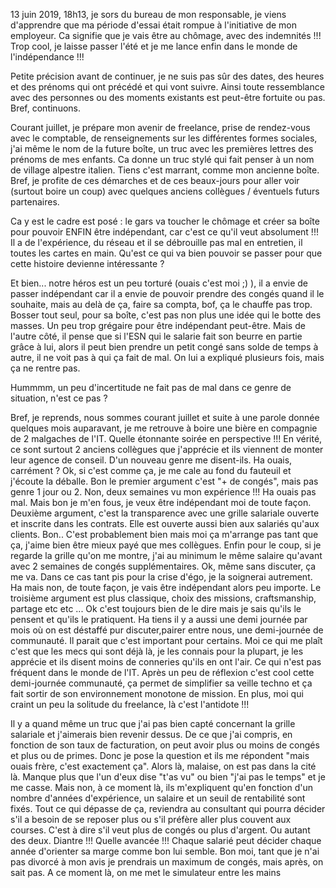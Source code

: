13 juin 2019, 18h13, je sors du bureau de mon responsable, je viens d'apprendre que ma période d'essai était rompue à l'initiative de mon employeur. Ca signifie que je vais être au chômage, avec des indemnités !!! Trop cool, je laisse passer l'été et je me lance enfin dans le monde de l'indépendance !!!

Petite précision avant de continuer, je ne suis pas sûr des dates, des heures et des prénoms qui ont précédé et qui vont suivre. Ainsi toute ressemblance avec des personnes ou des moments existants est peut-être fortuite ou pas. Bref, continuons.

Courant juillet, je prépare mon avenir de freelance, prise de rendez-vous avec le comptable, de renseignements sur les différentes formes sociales, j'ai même le nom de la future boîte, un truc avec les premières lettres des prénoms de mes enfants. Ca donne un truc stylé qui fait penser à un nom de village alpestre italien. Tiens c'est marrant, comme mon ancienne boîte. Bref, je profite de ces démarches et de ces beaux-jours pour aller voir (surtout boire un coup) avec quelques anciens collègues / éventuels futurs partenaires.

Ca y est le cadre est posé : le gars va toucher le chômage et créer sa boîte pour pouvoir ENFIN être indépendant, car c'est ce qu'il veut absolument !!! Il a de l'expérience, du réseau et il se débrouille pas mal en entretien, il toutes les cartes en main. Qu'est ce qui va bien pouvoir se passer pour que cette histoire devienne intéressante ?

Et bien... notre héros est un peu torturé (ouais c'est moi ;) ), il a envie de passer indépendant car il a envie de pouvoir prendre des congés quand il le souhaite, mais au delà de ça, faire sa compta, bof, ça le chauffe pas trop. Bosser tout seul, pour sa boîte, c'est pas non plus une idée qui le botte des masses. Un peu trop grégaire pour être indépendant peut-être. Mais de l'autre côté, il pense que si l'ESN qui le salarie fait son beurre en partie grâce à lui, alors il peut bien prendre un petit congé sans solde de temps à autre, il ne voit pas à qui ça fait de mal. On lui a expliqué plusieurs fois, mais ça ne rentre pas.

Hummmm, un peu d'incertitude ne fait pas de mal dans ce genre de situation, n'est ce pas ?

Bref, je reprends, nous sommes courant juillet et suite à une parole donnée quelques mois auparavant, je me retrouve à boire une bière en compagnie de 2 malgaches de l'IT. Quelle étonnante soirée en perspective !!! En vérité, ce sont surtout 2 anciens collègues que j'apprécie et ils viennent de monter leur agence de conseil. D'un nouveau genre me disent-ils. Ha ouais, carrément ? Ok, si c'est comme ça, je me cale au fond du fauteuil et j'écoute la déballe.
Bon le premier argument c'est "+ de congés", mais pas genre 1 jour ou 2. Non, deux semaines vu mon expérience !!! Ha ouais pas mal. Mais bon je m'en fous, je veux être indépendant moi de toute façon.
Deuxième argument, c'est la transparence avec une grille salariale ouverte et inscrite dans les contrats. Elle est ouverte aussi bien aux salariés qu'aux clients. Bon.. C'est probablement bien mais moi ça m'arrange pas tant que ça, j'aime bien être mieux payé que mes collègues. Enfin pour le coup, si je regarde la grille qu'on me montre, j'ai au minimum le même salaire qu'avant avec 2 semaines de congés supplémentaires. Ok, même sans discuter, ça me va. Dans ce cas tant pis pour la crise d'égo, je la soignerai autrement. Ha mais non, de toute façon, je vais être indépendant alors peu importe.
Le troisième argument est plus classique, choix des missions, craftsmanship, partage etc etc ... Ok c'est toujours bien de le dire mais je sais qu'ils le pensent et qu'ils le pratiquent. Ha tiens il y a aussi une demi journée par mois où on est déstaffé pur discuter,pairer entre nous, une demi-journée de communauté. Il parait que c'est important pour certains. Moi ce qui me plaît c'est que les mecs qui sont déjà là, je les connais pour la plupart, je les apprécie et ils disent moins de conneries qu'ils en ont l'air. Ce qui n'est pas fréquent dans le monde de l'IT. Après un peu de réflexion c'est cool cette demi-journée communauté, ça permet de simplifier sa veille techno et ça fait sortir de son environnement monotone de mission. En plus, moi qui craint un peu la solitude du freelance, là c'est l'antidote !!!

Il y a quand même un truc que j'ai pas bien capté concernant la grille salariale et j'aimerais bien revenir dessus. De ce que j'ai compris, en fonction de son taux de facturation, on peut avoir plus ou moins de congés et plus ou de primes. Donc je pose la question et ils me répondent "mais ouais frère, c'est exactement ça". Alors là, malaise, on est pas dans la cité là. Manque plus que l'un d'eux dise "t'as vu" ou bien  "j'ai pas le temps" et je me casse. Mais non, à ce moment là, ils m'expliquent qu'en fonction d'un nombre d'années d'expérience, un salaire et un seuil de rentabilité sont fixés. Tout ce qui dépasse de ça, reviendra au consultant qui pourra décider s'il a besoin de se reposer plus ou s'il préfère aller plus couvent aux courses. C'est à dire s'il veut plus de congés ou plus d'argent. Ou autant des deux. Diantre !!! Quelle avancée !!! Chaque salarié peut décider chaque année d'orienter sa marge comme bon lui semble. Bon moi, tant que je n'ai pas divorcé à mon avis je prendrais un maximum de congés, mais après, on sait pas.
A ce moment là, on me met le simulateur entre les mains

